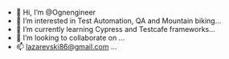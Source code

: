 - 👋 Hi, I’m @Ognengineer
- 👀 I’m interested in Test Automation, QA and Mountain biking...
- 🌱 I’m currently learning Cypress and Testcafe frameworks...
- 💞️ I’m looking to collaborate on ...
- 📫 lazarevski86@gmail.com ...

<!---
Ognengineer/Ognengineer is a ✨ special ✨ repository because its `README.md` (this file) appears on your GitHub profile.
You can click the Preview link to take a look at your changes.
--->
